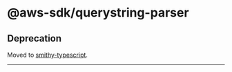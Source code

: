 # @aws-sdk/querystring-parser

## Deprecation

Moved to [smithy-typescript](https://github.com/awslabs/smithy-typescript/tree/main/packages).

----